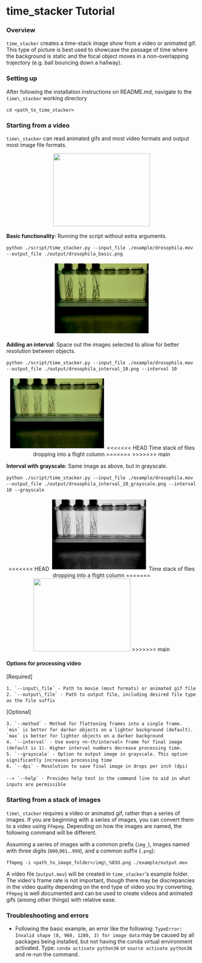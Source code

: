 <h1>time_stacker Tutorial</h1>

<h3>Overview</h3>

`time_stacker` creates a time-stack image show from a video or animated gif. This type of picture is best used to showcase the passage of time where the background is static and the focal object moves in a non-overlapping trajectory (e.g. ball bouncing down a hallway).

<h3>Setting up</h3>

After following the installation instructions on README.md, navigate to the `time\_stacker` working directory

	cd <path_to_time_stacker>

<h3>Starting from a video</h3>

`time\_stacker` can read animated gifs and most video formats and output most image file formats.

<p align="center">
<img src="https://github.com/adamspierer/time_stacker/blob/main/example/drosophila.gif" width="256" height="192">
</p>


<b>Basic functionality</b>: Running the script without extra arguments.

	python ./script/time_stacker.py --input_file ./example/drosophila.mov --output_file ./output/drosophila_basic.png

<p align="center">
<img src="https://github.com/adamspierer/time_stacker/blob/main/output/drosophila_basic.png" width="256" height="192">
</p>


<b>Adding an interval</b>: Space out the images selected to allow for better resolution between objects.

	python ./script/time_stacker.py --input_file ./example/drosophila.mov --output_file ./output/drosophila_interval_10.png --interval 10

<p align="center">
<img src="https://github.com/adamspierer/time_stacker/blob/main/output/drosophila_interval_10.png" width="256" height="192">
<<<<<<< HEAD
Time stack of flies dropping into a flight column
=======
>>>>>>> main
</p>


<b>Interval with grayscale</b>: Same image as above, but in grayscale.

	python ./script/time_stacker.py --input_file ./example/drosophila.mov --output_file ./output/drosophila_interval_10_grayscale.png --interval 10 --grayscale

<p align="center">
<<<<<<< HEAD
<img src="https://github.com/adamspierer/time_stacker/blob/main/output/drosophila_interval_10_grayscale.png" width="256" height="192">
Time stack of flies dropping into a flight column
=======
<img src="https://github.com/adamspierer/time_stacker/blob/main/output/drosophila\_interval\_10\_grayscale.png" width="256" height="192">
>>>>>>> main
</p>


<h4>Options for processing video</h4>

[Required]

	1. `--input\_file` - Path to movie (most formats) or animated gif file
	2. `--output\_file` - Path to output file, including desired file type as the file suffix

[Optional]

	3. `--method` - Method for flattening frames into a single frame. `min` is better for darker objects on a lighter background (default). `max` is better for lighter objects on a darker background
	4. `--interval` - Use every <n-th/interval> frame for final image (default is 1). Higher interval numbers decrease processing time.
	5. `--grayscale` - Option to output image in grayscale. This option significantly increases processing time
	6. `--dpi` - Resolution to save final image in drops per inch (dpi)
	
	--> `--help` - Provides help text in the command line to aid in what inputs are permissible


<h3>Starting from a stack of images</h3>

`time\_stacker` requires a video or animated gif, rather than a series of images. If you are beginning with a series of images, you can convert them to a video using `FFmpeg`. Depending on how the images are named, the following command will be different. 

Assuming a series of images with a common prefix (`img_`), images named with three digits (`000`,`001`...`999`), and a common suffix (`.png`):

	ffmpeg -i <path_to_image_folder>/img\_%03d.png ./example/output.mov

A video file (`output.mov`) will be created in `time_stacker`'s example folder. The video's frame rate is not important, though there may be discrepancies in the video quality depending on the end type of video you try converting. `FFmpeg` is well documented and can be used to create videos and animated gifs (among other things) with relative ease. 

<h3>Troubleshooting and errors</h3>

- Following the basic example, an error like the following: `TypeError: Invalid shape (8, 960, 1280, 3) for image data` may be caused by all packages being installed, but not having the conda virtual environment activated. Type: `conda activate python36` or `source activate python36` and re-run the command.